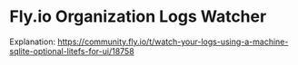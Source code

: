 # Fly.io Organization Logs Watcher

Explanation: https://community.fly.io/t/watch-your-logs-using-a-machine-sqlite-optional-litefs-for-ui/18758
